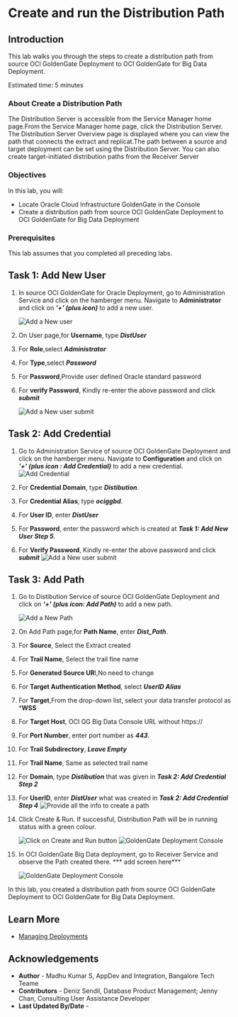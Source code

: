 # Create and run the Distribution Path

## Introduction

This lab walks you through the steps to create a distribution path from source OCI GoldenGate Deployment to OCI GoldenGate for Big Data Deployment. 

Estimated time: 5 minutes

### About Create a Distribution Path

The Distribution Server is accessible from the Service Manager home page.From the Service Manager home page, click the Distribution Server. The Distribution Server Overview page is displayed where you can view the path that connects the extract and replicat.The path between a source and target deployment can be set using the Distribution Server. You can also create target-initiated distribution paths from the Receiver Server

### Objectives

In this lab, you will:
* Locate Oracle Cloud Infrastructure GoldenGate in the Console
* Create a distribution path from source OCI GoldenGate Deployment to OCI GoldenGate for Big Data Deployment

### Prerequisites

This lab assumes that you completed all preceding labs.

## Task 1: Add New User

1. In source OCI GoldenGate for Oracle Deployment, go to Administration Service and click on the hamberger menu. Navigate to  **Administrator** and click on ***'+' (plus icon)*** to add a new user.

    ![Add a New user](images/add-new-user.png " ")

2. On User page,for **Username**, type ***DistUser***

3. For **Role**,select ***Administrator***

4. For **Type**,select ***Password***

5. For **Password**,Provide user defined Oracle standard password
6. For **verify Password**, Kindly re-enter the above password and click ***submit***    


    ![Add a New user submit](images/add-new-user-submit.png " ")

## Task 2: Add Credential

1.  Go to Administration Service of source OCI GoldenGate Deployment and click on the hamberger menu. Navigate to  **Configuration** and click on ***'+' (plus icon : Add Credential)*** to add a new credential.
    ![Add Credential](images/add-credential.png " ")

2. For **Credential Domain**, type ***Distibution***.
3. For **Credential Alias**, type ***ociggbd***.
4. For **User ID**, enter ***DistUser***
5. For **Password**, enter the password which is created at ***Task 1: Add New User Step 5***.
6. For **Verify Password**, Kindly re-enter the above password and click ***submit***
    ![Add a New user submit](images/add-credential-submit.png " ")


## Task 3: Add Path

1. Go to Distibution Service of source OCI GoldenGate Deployment and click on ***'+' (plus icon: Add Path)*** to add a new path.

    ![Add a New Path](images/add-path.png " ")

2. On Add Path page,for **Path Name**, enter ***Dist_Path***.
3. For **Source**, Select the Extract created
4. For **Trail Name**, Select the trail fine name
5. For **Generated Source UR**I,No need to change
6. For **Target Authentication Method**, select ***UserID Alias***
7. For **Target**,From the drop-down list, select your data transfer protocol as ***WSS**
8. For **Target Host**, OCI GG Big Data Console URL without https://
9. For **Port Number**, enter port number as ***443***.
10. For **Trail Subdirectory**, ***Leave Empty***
11. For **Trail Name**, Same as selected trail name
12. For **Domain**, type ***Distibution***  that was given in ***Task 2: Add Credential Step 2***
13. For **UserID**, enter ***DistUser*** what was created in ***Task 2: Add Credential Step 4***
    ![Provide all the info to create a path](images/create-and-run-path-info.png " ")

14.	Click Create & Run. If successful, Distribution Path will be in running status with a green colour.


    ![Click on Create and Run button](images/click-create-and-run.png " ")
    ![GoldenGate Deployment Console](images/path-status.png " ")
15.	In OCI GoldenGate Big Data deployment, go to Receiver Service and observe the Path created there. 
*** add screen here***


    ![GoldenGate Deployment Console](images/recv-status.png " ")


In this lab, you created a distribution path from source OCI GoldenGate Deployment to OCI GoldenGate for Big Data Deployment.

## Learn More

* [Managing Deployments](https://docs.oracle.com/en/cloud/paas/goldengate-service/using/deployments.html)

## Acknowledgements
* **Author** - Madhu Kumar S, AppDev and Integration, Bangalore Tech Teame
* **Contributors** -  Deniz Sendil, Database Product Management; Jenny Chan, Consulting User Assistance Developer
* **Last Updated By/Date** - 

